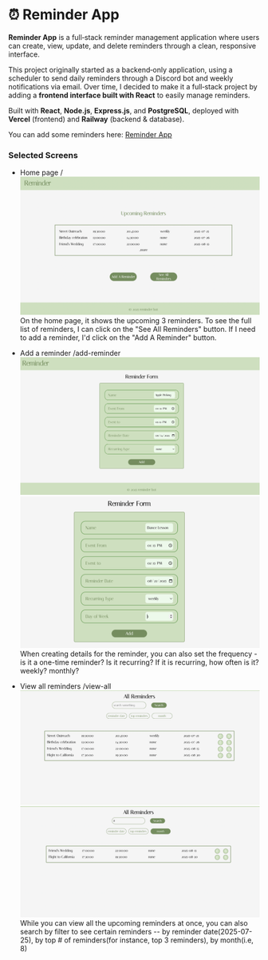 # ⏰ Reminder App

**Reminder App** is a full‑stack reminder management application where users can create, view, update, and delete reminders through a clean, responsive interface.

This project originally started as a backend‑only application, using a scheduler to send daily reminders through a Discord bot and weekly notifications via email. Over time, I decided to make it a full‑stack project by adding a **frontend interface built with React** to easily manage reminders.

Built with **React**, **Node.js**, **Express.js**, and **PostgreSQL**, deployed with **Vercel** (frontend) and **Railway** (backend & database).

You can add some reminders here: [Reminder App](https://reminder-bot-sigma.vercel.app)

### Selected Screens 
* Home page /
![Reminder App homepage](./src/assets/screenshot1.png)
On the home page, it shows the upcoming 3 reminders. To see the full list of reminders, I can click on the "See All Reminders" button. If I need to add a reminder, I'd click on the "Add A Reminder" button.

* Add a reminder /add-reminder
![Add reminder1](./src/assets/screenshot2.png) ![Add reminder2](./src/assets/screenshot3.png)
When creating details for the reminder, you can also set the frequency - is it a one-time reminder? Is it recurring?
If it is recurring, how often is it? weekly? monthly?

* View all reminders /view-all
![View all reminders](./src/assets/screenshot4.png) ![filter reminders by month](./src/assets/screenshot5.png)
While you can view all the upcoming reminders at once, you can also search by filter to see certain reminders -- by reminder date(2025-07-25), by top # of reminders(for instance, top 3 reminders), by month(i.e, 8)



